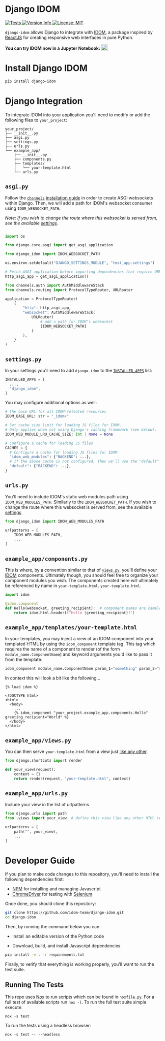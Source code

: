 # Django IDOM

<p>
  <a href="https://github.com/idom-team/django-idom/actions?query=workflow%3ATest">
    <img alt="Tests" src="https://github.com/idom-team/django-idom/workflows/Test/badge.svg?event=push" />
  </a>
  <a href="https://pypi.python.org/pypi/django-idom">
    <img alt="Version Info" src="https://img.shields.io/pypi/v/idom.svg"/>
  </a>
  <a href="https://github.com/idom-team/django-idom/blob/main/LICENSE">
    <img alt="License: MIT" src="https://img.shields.io/badge/License-MIT-purple.svg">
  </a>
</p>

`django-idom` allows Django to integrate with [IDOM](https://github.com/idom-team/idom),
a package inspired by [ReactJS](https://reactjs.org/) for creating responsive web
interfaces in pure Python.

**You can try IDOM now in a Jupyter Notebook:**
<a
  target="_blank"
  href="https://mybinder.org/v2/gh/idom-team/idom-jupyter/main?filepath=notebooks%2Fintroduction.ipynb">
<img
    alt="Binder"
    valign="bottom"
    height="21px"
    src="https://mybinder.org/badge_logo.svg"/>
</a>

# Install Django IDOM

```bash
pip install django-idom
```

# Django Integration

To integrate IDOM into your application you'll need to modify or add the following files to `your_project`:

```
your_project/
├── __init__.py
├── asgi.py
├── settings.py
├── urls.py
└── example_app/
    ├── __init__.py
    ├── components.py
    ├── templates/
    │   └── your-template.html
    └── urls.py
```

## `asgi.py`

Follow the [`channels`](https://channels.readthedocs.io/en/stable/)
[installation guide](https://channels.readthedocs.io/en/stable/installation.html) in
order to create ASGI websockets within Django. Then, we will add a path for IDOM's
websocket consumer using `IDOM_WEBSOCKET_PATH`.

_Note: If you wish to change the route where this websocket is served from, see the
available [settings](#settings.py)._

```python

import os

from django.core.asgi import get_asgi_application

from django_idom import IDOM_WEBSOCKET_PATH

os.environ.setdefault("DJANGO_SETTINGS_MODULE", "test_app.settings")

# Fetch ASGI application before importing dependencies that require ORM models.
http_asgi_app = get_asgi_application()

from channels.auth import AuthMiddlewareStack
from channels.routing import ProtocolTypeRouter, URLRouter

application = ProtocolTypeRouter(
    {
        "http": http_asgi_app,
        "websocket": AuthMiddlewareStack(
            URLRouter(
                # add a path for IDOM's websocket
                [IDOM_WEBSOCKET_PATH]
            )
        ),
    }
)
```

## `settings.py`

In your settings you'll need to add `django_idom` to the
[`INSTALLED_APPS`](https://docs.djangoproject.com/en/3.2/ref/settings/#std:setting-INSTALLED_APPS)
list:

```python
INSTALLED_APPS = [
  ...,
  "django_idom",
]
```

You may configure additional options as well:

```python
# the base URL for all IDOM-releated resources
IDOM_BASE_URL: str = "_idom/"

# Set cache size limit for loading JS files for IDOM.
# Only applies when not using Django's caching framework (see below).
IDOM_WEB_MODULE_LRU_CACHE_SIZE: int | None = None

# Configure a cache for loading JS files
CACHES = {
  # Configure a cache for loading JS files for IDOM
  "idom_web_modules": {"BACKEND": ...},
  # If the above cache is not configured, then we'll use the "default" instead
  "default": {"BACKEND": ...},
}
```

## `urls.py`

You'll need to include IDOM's static web modules path using `IDOM_WEB_MODULES_PATH`.
Similarly to the `IDOM_WEBSOCKET_PATH`. If you wish to change the route where this
websocket is served from, see the available [settings](#settings.py).

```python
from django_idom import IDOM_WEB_MODULES_PATH

urlpatterns = [
    IDOM_WEB_MODULES_PATH,
    ...
]
```

## `example_app/components.py`

This is where, by a convention similar to that of
[`views.py`](https://docs.djangoproject.com/en/3.2/topics/http/views/), you'll define
your [IDOM](https://github.com/idom-team/idom) components. Ultimately though, you should
feel free to organize your component modules you wish. The components created here will
ultimately be referenced by name in `your-template.html`. `your-template.html`.

```python
import idom

@idom.component
def Hello(websocket, greeting_recipient):  # component names are camelcase by convention
    return idom.html.header(f"Hello {greeting_recipient}!")
```

## `example_app/templates/your-template.html`

In your templates, you may inject a view of an IDOM component into your templated HTML
by using the `idom_component` template tag. This tag which requires the name of a component
to render (of the form `module_name.ComponentName`) and keyword arguments you'd like to
pass it from the template.

```python
idom_component module_name.ComponentName param_1="something" param_2="something-else"
```

In context this will look a bit like the following...

```jinja
{% load idom %}

<!DOCTYPE html>
<html>
  <body>
    ...
    {% idom_component "your_project.example_app.components.Hello" greeting_recipient="World" %}
  </body>
</html>
```

## `example_app/views.py`

You can then serve `your-template.html` from a view just
[like any other](https://docs.djangoproject.com/en/3.2/intro/tutorial03/#write-views-that-actually-do-something).

```python
from django.shortcuts import render

def your_view(request):
    context = {}
    return render(request, "your-template.html", context)
```

## `example_app/urls.py`

Include your view in the list of urlpatterns

```python
from django.urls import path
from .views import your_view  # define this view like any other HTML template view

urlpatterns = [
    path("", your_view),
    ...
]
```

# Developer Guide

If you plan to make code changes to this repository, you'll need to install the
following dependencies first:

-   [NPM](https://docs.npmjs.com/try-the-latest-stable-version-of-npm) for
    installing and managing Javascript
-   [ChromeDriver](https://chromedriver.chromium.org/downloads) for testing with
    [Selenium](https://www.seleniumhq.org/)

Once done, you should clone this repository:

```bash
git clone https://github.com/idom-team/django-idom.git
cd django-idom
```

Then, by running the command below you can:

-   Install an editable version of the Python code

-   Download, build, and install Javascript dependencies

```bash
pip install -e . -r requirements.txt
```

Finally, to verify that everything is working properly, you'll want to run the test suite.

## Running The Tests

This repo uses [Nox](https://nox.thea.codes/en/stable/) to run scripts which can
be found in `noxfile.py`. For a full test of available scripts run `nox -l`. To run the full test suite simple execute:

```
nox -s test
```

To run the tests using a headless browser:

```
nox -s test -- --headless
```
